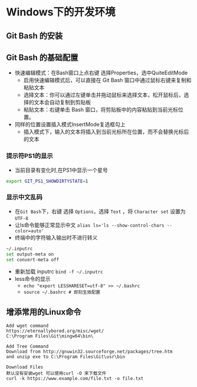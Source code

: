 # Windows下的开发环境

## Git Bash 的安装

## Git Bash 的基础配置
- 快速编辑模式：在Bash窗口上点右键 选择Properties，选中QuiteEditMode
  - 启用快速编辑模式后，可以直接在 Git Bash 窗口中通过鼠标右键来复制和粘贴文本
  - 选择文本：你可以通过左键单击并拖动鼠标来选择文本，松开鼠标后，选择的文本会自动复制到剪贴板
  - 粘贴文本：右键单击 Bash 窗口，将剪贴板中的内容粘贴到当前光标位置。
- 同样的位置设置插入模式InsertMode复选框勾上
  - 插入模式下，输入的文本将插入到当前光标所在位置，而不会替换光标后的文本

### 提示符PS1的显示

- 当前目录有变化时,在PS1中显示一个星号
```bash
export GIT_PS1_SHOWDIRTYSTATE=1
```
### 显示中文乱码
- 在`Git Bash`下，右键 选择 `Options`，选择 `Text` ，将 `Character set` 设置为 `UTF-8`
- 让ls命令能够正常显示中文 `alias ls='ls --show-control-chars --color=auto' `
- 终端中的字符输入输出时不进行转义
```bash
~/.inputrc
set output-meta on
set convert-meta off
```
  - 重新加载 inputrc `bind -f ~/.inputrc`
- less命令的显示
  - ` echo "export LESSHARESET=utf-8" >> ~/.bashrc `
  - ` source ~/.bashrc # 即刻生效配置 `

## 增添常用的Linux命令

```
Add wget command
https://eternallybored.org/misc/wget/
C:\Program Files\Git\mingw64\bin\

Add Tree Command
Download from http://gnuwin32.sourceforge.net/packages/tree.htm
and unzip exe to C:\Program Files\Git\usr\bin

Download Files
默认没有安装wget 可以使用curl -O 来下载文件
curl -k https://www.example.com/file.txt -o file.txt
```

